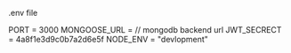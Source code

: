 .env file

PORT = 3000
MONGOOSE_URL = // mongodb backend url
JWT_SECRECT = 4a8f1e3d9c0b7a2d6e5f
NODE_ENV = "devlopment"
